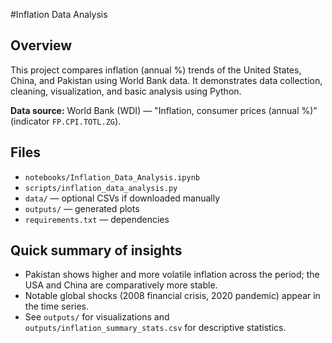 #Inflation Data Analysis

## Overview
This project compares inflation (annual %) trends of the United States, China, and Pakistan using World Bank data. It demonstrates data collection, cleaning, visualization, and basic analysis using Python.

**Data source:** World Bank (WDI) — "Inflation, consumer prices (annual %)" (indicator `FP.CPI.TOTL.ZG`).

## Files
- `notebooks/Inflation_Data_Analysis.ipynb` 
- `scripts/inflation_data_analysis.py` 
- `data/` — optional CSVs if downloaded manually
- `outputs/` — generated plots 
- `requirements.txt` — dependencies

## Quick summary of insights
- Pakistan shows higher and more volatile inflation across the period; the USA and China are comparatively more stable.
- Notable global shocks (2008 financial crisis, 2020 pandemic) appear in the time series.
- See `outputs/` for visualizations and `outputs/inflation_summary_stats.csv` for descriptive statistics.

